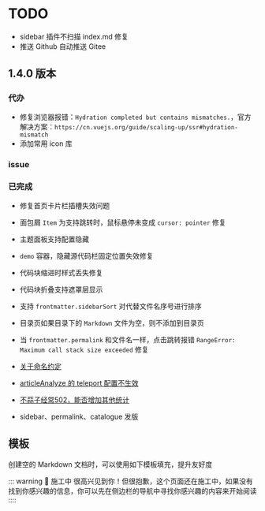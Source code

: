 # TODO

- sidebar 插件不扫描 index.md 修复
- 推送 Github 自动推送 Gitee

## 1.4.0 版本

### 代办

- 修复浏览器报错：`Hydration completed but contains mismatches.`，官方解决方案：`https://cn.vuejs.org/guide/scaling-up/ssr#hydration-mismatch`
- 添加常用 icon 库

### issue

### 已完成

- 修复首页卡片栏插槽失效问题
- 面包屑 `Item` 为支持跳转时，鼠标悬停未变成 `cursor: pointer` 修复
- 主题面板支持配置隐藏
- `demo` 容器，隐藏源代码栏固定位置失效修复
- 代码块缩进时样式丢失修复
- 代码块折叠支持遮罩层显示
- 支持 `frontmatter.sidebarSort` 对代替文件名序号进行排序
- 目录页如果目录下的 `Markdown` 文件为空，则不添加到目录页
- 当 `frontmatter.permalink` 和文件名一样，点击跳转报错 `RangeError: Maximum call stack size exceeded` 修复
- [关于命名约定](https://github.com/Kele-Bingtang/vitepress-theme-teek/issues/86)
- [articleAnalyze 的 teleport 配置不生效](https://github.com/Kele-Bingtang/vitepress-theme-teek/issues/90)
- [不蒜子经常502，能否增加其他统计](https://github.com/Kele-Bingtang/vitepress-theme-teek/issues/91)

- sidebar、permalink、catalogue 发版

## 模板

创建空的 Markdown 文档时，可以使用如下模板填充，提升友好度

::: warning 🚧 施工中
很高兴见到你！但很抱歉，这个页面还在施工中，如果没有找到你感兴趣的信息，你可以先在侧边栏的导航中寻找你感兴趣的内容来开始阅读
::::
